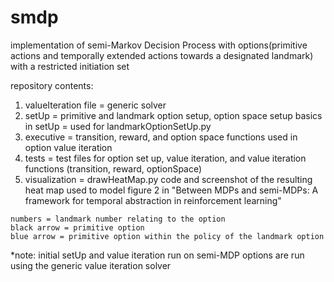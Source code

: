 # smdp
implementation of semi-Markov Decision Process with options(primitive actions and temporally extended actions towards a designated landmark) with a restricted initiation set

repository contents:
  1. valueIteration file = generic solver 
  2. setUp = primitive and landmark option setup, option space setup
    basics in setUp = used for landmarkOptionSetUp.py
  3. executive = transition, reward, and option space functions used in option value iteration
  4. tests = test files for option set up, value iteration, and value iteration functions (transition, reward, optionSpace)
  5. visualization = drawHeatMap.py code and screenshot of the resulting heat map used to model figure 2 in "Between MDPs and semi-MDPs: A framework for temporal abstraction in reinforcement learning"
  
    numbers = landmark number relating to the option
    black arrow = primitive option
    blue arrow = primitive option within the policy of the landmark option
    
*note: initial setUp and value iteration run on semi-MDP options are run using the generic value iteration solver

